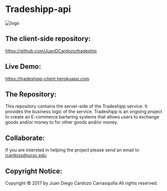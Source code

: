 # Tradeshipp-api
![logo](https://user-images.githubusercontent.com/14318068/29864822-a844ca4a-8d28-11e7-9527-aa386cf0867d.png)
## The client-side repository: 
https://github.com/JuanDCardozo/tradeship

## Live Demo: 
https://tradeshipp-client.herokuapp.com 

## The Repository:
This repository contains the server-side of the Tradeshipp service. It provides the business logic of the service. Tradeshipp is an ongoing project to create an E-commerce bartering systems that allows users to exchange goods and/or money to for other goods and/or money.

## Collaborate:
If you are intersted in helping the project please send an email to jcardozo@ucsc.edu

## Copyright Notice:
Copyright © 2017 by Juan Diego Cardozo Carrasquilla 
All rights reserved. 
